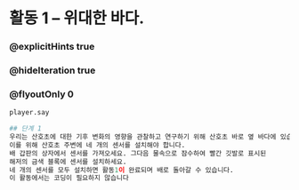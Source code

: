 # 활동 1 – 위대한 바다.
### @explicitHints true
### @hideIteration true 
### @flyoutOnly 0
```python
player.say

## 단계 1
우리는 산호초에 대한 기후 변화의 영향을 관찰하고 연구하기 위해 산호초 바로 옆 바다에 있습니다.
이를 위해 산호초 주변에 네 개의 센서를 설치해야 합니다.
배 갑판의 상자에서 센서를 가져오세요. 그다음 물속으로 잠수하여 빨간 깃발로 표시된
해저의 금색 블록에 센서를 설치하세요.
네 개의 센서를 모두 설치하면 활동1이 완료되며 배로 돌아갈 수 있습니다.
이 활동에서는 코딩이 필요하지 않습니다